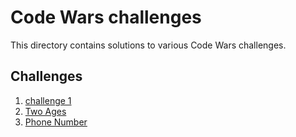 # Code Wars challenges
This directory contains solutions to various Code Wars challenges.
## Challenges
1. [challenge 1](Sum_of_two_lowest_positive.md)
2. [Two Ages](two_Oldest_Ages.md)
3. [Phone Number](create_Phone_Number.md)
